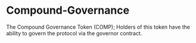 # Compound-Governance
 The Compound Governance Token (COMP); Holders of this token have the ability to govern the protocol via the governor contract.
